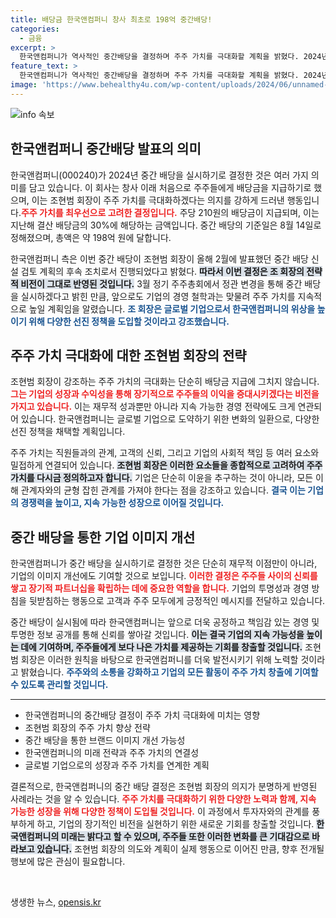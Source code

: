 ```yaml
---
title: 배당금 한국앤컴퍼니 창사 최초로 198억 중간배당!
categories:
  - 금융
excerpt: >
  한국앤컴퍼니가 역사적인 중간배당을 결정하며 주주 가치를 극대화할 계획을 밝혔다. 2024년 중간 배당금 주당 210원으로, 조현범 회장의 의지가 반영된 이번 결정은 향후 글로벌 기업으로 도약할 계기가 될 전망.
feature_text: >
  한국앤컴퍼니가 역사적인 중간배당을 결정하며 주주 가치를 극대화할 계획을 밝혔다. 2024년 중간 배당금 주당 210원으로, 조현범 회장의 의지가 반영된 이번 결정은 향후 글로벌 기업으로 도약할 계기가 될 전망.
image: 'https://www.behealthy4u.com/wp-content/uploads/2024/06/unnamed-file.png'
---
```


<p><img src="https://www.behealthy4u.com/wp-content/uploads/2024/06/unnamed-file.png" alt="info 속보" /></p>

<h2 data-ke-size="size26">한국앤컴퍼니 중간배당 발표의 의미</h2>

<p data-ke-size="size16">한국앤컴퍼니(000240)가 2024년 중간 배당을 실시하기로 결정한 것은 여러 가지 의미를 담고 있습니다. 이 회사는 창사 이래 처음으로 주주들에게 배당금을 지급하기로 했으며, 이는 조현범 회장이 주주 가치를 극대화하겠다는 의지를 강하게 드러낸 행동입니다.<b><span style="color: #ee2323;">주주 가치를 최우선으로 고려한 결정입니다.</span></b> 주당 210원의 배당금이 지급되며, 이는 지난해 결산 배당금의 30%에 해당하는 금액입니다. 중간 배당의 기준일은 8월 14일로 정해졌으며, 총액은 약 198억 원에 달합니다.</p>

<p data-ke-size="size16">한국앤컴퍼니 측은 이번 중간 배당이 조현범 회장이 올해 2월에 발표했던 중간 배당 신설 검토 계획의 후속 조치로서 진행되었다고 밝혔다. <b><span style="background-color: #21538527;">따라서 이번 결정은 조 회장의 전략적 비전이 그대로 반영된 것입니다.</span></b> 3월 정기 주주총회에서 정관 변경을 통해 중간 배당을 실시하겠다고 밝힌 만큼, 앞으로도 기업의 경영 철학과는 맞물려 주주 가치를 지속적으로 높일 계획임을 알렸습니다. <b><span style="color: #1a5490;">조 회장은 글로벌 기업으로서 한국앤컴퍼니의 위상을 높이기 위해 다양한 선진 정책을 도입할 것이라고 강조했습니다.</span></b></p>

<h2 data-ke-size="size26">주주 가치 극대화에 대한 조현범 회장의 전략</h2>

<p data-ke-size="size16">조현범 회장이 강조하는 주주 가치의 극대화는 단순히 배당금 지급에 그치지 않습니다. <b><span style="color: #ee2323;">그는 기업의 성장과 수익성을 통해 장기적으로 주주들의 이익을 증대시키겠다는 비전을 가지고 있습니다.</span></b> 이는 재무적 성과뿐만 아니라 지속 가능한 경영 전략에도 크게 연관되어 있습니다. 한국앤컴퍼니는 글로벌 기업으로 도약하기 위한 변화의 일환으로, 다양한 선진 정책을 채택할 계획입니다.</p>

<p data-ke-size="size16">주주 가치는 직원들과의 관계, 고객의 신뢰, 그리고 기업의 사회적 책임 등 여러 요소와 밀접하게 연결되어 있습니다. <b><span style="background-color: #21538527;">조현범 회장은 이러한 요소들을 종합적으로 고려하여 주주 가치를 다시금 정의하고자 합니다.</span></b> 기업은 단순히 이윤을 추구하는 것이 아니라, 모든 이해 관계자와의 균형 잡힌 관계를 가져야 한다는 점을 강조하고 있습니다. <b><span style="color: #1a5490;">결국 이는 기업의 경쟁력을 높이고, 지속 가능한 성장으로 이어질 것입니다.</span></b></p>

<h2 data-ke-size="size26">중간 배당을 통한 기업 이미지 개선</h2>

<p data-ke-size="size16">한국앤컴퍼니가 중간 배당을 실시하기로 결정한 것은 단순히 재무적 이점만이 아니라, 기업의 이미지 개선에도 기여할 것으로 보입니다. <b><span style="color: #ee2323;">이러한 결정은 주주들 사이의 신뢰를 쌓고 장기적 파트너십을 확립하는 데에 중요한 역할을 합니다.</span></b> 기업의 투명성과 경영 방침을 뒷받침하는 행동으로 고객과 주주 모두에게 긍정적인 메시지를 전달하고 있습니다.</p>

<p data-ke-size="size16">중간 배당이 실시됨에 따라 한국앤컴퍼니는 앞으로 더욱 공정하고 책임감 있는 경영 및 투명한 정보 공개를 통해 신뢰를 쌓아갈 것입니다. <b><span style="background-color: #21538527;">이는 결국 기업의 지속 가능성을 높이는 데에 기여하며, 주주들에게 보다 나은 가치를 제공하는 기회를 창출할 것입니다.</span></b> 조현범 회장은 이러한 원칙을 바탕으로 한국앤컴퍼니를 더욱 발전시키기 위해 노력할 것이라고 밝혔습니다. <b><span style="color: #1a5490;">주주와의 소통을 강화하고 기업의 모든 활동이 주주 가치 창출에 기여할 수 있도록 관리할 것입니다.</span></b></p>

<hr>

<ul>
    <li>한국앤컴퍼니의 중간배당 결정이 주주 가치 극대화에 미치는 영향</li>
    <li>조현범 회장의 주주 가치 향상 전략</li>
    <li>중간 배당을 통한 브랜드 이미지 개선 가능성</li>
    <li>한국앤컴퍼니의 미래 전략과 주주 가치의 연결성</li>
    <li>글로벌 기업으로의 성장과 주주 가치를 연계한 계획</li>
</ul>

<p data-ke-size="size16">결론적으로, 한국앤컴퍼니의 중간 배당 결정은 조현범 회장의 의지가 분명하게 반영된 사례라는 것을 알 수 있습니다. <b><span style="color: #ee2323;">주주 가치를 극대화하기 위한 다양한 노력과 함께, 지속 가능한 성장을 위해 다양한 정책이 도입될 것입니다.</span></b> 이 과정에서 투자자와의 관계를 풍부하게 하고, 기업의 장기적인 비전을 실현하기 위한 새로운 기회를 창출할 것입니다. <b><span style="background-color: #21538527;">한국앤컴퍼니의 미래는 밝다고 할 수 있으며, 주주들 또한 이러한 변화를 큰 기대감으로 바라보고 있습니다.</span></b> 조현범 회장의 의도와 계획이 실제 행동으로 이어진 만큼, 향후 전개될 행보에 많은 관심이 필요합니다.</p>

<p data-ke-size="size16">&nbsp;</p>
생생한 뉴스, <a href="https://opensis.kr" rel="dofollow">opensis.kr</a>


